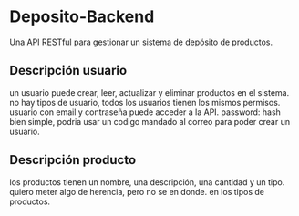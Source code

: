# Deposito-Backend

Una API RESTful para gestionar un sistema de depósito de productos.
## Descripción usuario

un usuario puede crear, leer, actualizar y eliminar productos en el sistema.
no  hay tipos de usuario, todos los usuarios tienen los mismos permisos.
usuario con email y contraseña puede acceder a la API.
password: hash
bien simple, podria usar un codigo mandado al correo para poder crear un usuario.

## Descripción producto

los productos tienen un nombre, una descripción, una cantidad y un tipo.
quiero meter algo de herencia, pero no se en donde. en los tipos de productos.
